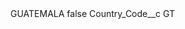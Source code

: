 <?xml version="1.0" encoding="UTF-8"?>
<CustomMetadata xmlns="http://soap.sforce.com/2006/04/metadata" xmlns:xsi="http://www.w3.org/2001/XMLSchema-instance" xmlns:xsd="http://www.w3.org/2001/XMLSchema">
    <label>GUATEMALA</label>
    <protected>false</protected>
    <values>
        <field>Country_Code__c</field>
        <value xsi:type="xsd:string">GT</value>
    </values>
</CustomMetadata>
